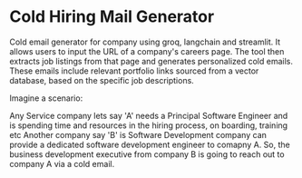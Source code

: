 # Cold Hiring Mail Generator

Cold email generator for company using groq, langchain and streamlit. It allows users to input the URL of a company's careers page. The tool then extracts job listings from that page and generates personalized cold emails. These emails include relevant portfolio links sourced from a vector database, based on the specific job descriptions.

Imagine a scenario:

Any Service company lets say 'A' needs a Principal Software Engineer and is spending time and resources in the hiring process, on boarding, training etc
Another company say 'B' is Software Development company can provide a dedicated software development engineer to comapny A. So, the business development executive from company B is going to reach out to company A via a cold email.

